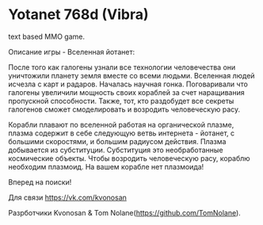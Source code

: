 Yotanet 768d (Vibra)
=====================
text based MMO game.

Описание игры - Вселенная йотанет:

После того как галогены узнали все технологии человечества они уничтожили планету земля вместе со всеми людьми. Вселенная людей исчезла с карт и радаров. Началась научная гонка. Поговаривали что галогены увеличили мощность своих кораблей за счет наращивания пропускной способности. Также, тот, кто раздобудет все секреты галогенов сможет смоделировать и возродить человеческую расу.

Корабли плавают по вселенной работая на органической плазме, плазма содержит в себе следующую ветвь интернета - йотанет, с большими скоростями, и большим радиусом действия. Плазма добывается из субституции. Субституция это необработанные космические объекты. Чтобы возродить человеческую расу, кораблю необходим плазмоид. На вашем корабле нет плазмоида!

Вперед на поиски!

Для связи https://vk.com/kvonosan

Разрботчики  Kvonosan & Tom Nolane(https://github.com/TomNolane).
